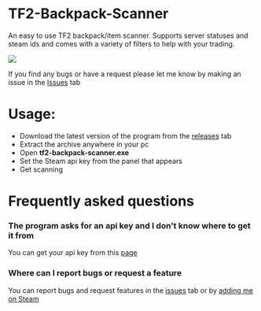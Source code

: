 # TF2-Backpack-Scanner
An easy to use TF2 backpack/item scanner.
Supports server statuses and steam ids and comes with a variety of filters to help with your trading.

![](https://i.imgur.com/LXPR5hZ.png)

If you find any bugs or have a request please let me know by making an issue in the [Issues](https://github.com/AleXu224/TF2-Backpack-Scanner/issues) tab

# Usage:
- Download the latest version of the program from the [releases](https://github.com/AleXu224/TF2-Backpack-Scanner/releases) tab
- Extract the archive anywhere in your pc
- Open **tf2-backpack-scanner.exe**
- Set the Steam api key from the panel that appears
- Get scanning

# Frequently asked questions

### The program asks for an api key and I don't know where to get it from
You can get your api key from this [page](https://steamcommunity.com/dev/apikey)

### Where can I report bugs or request a feature
You can report bugs and request features in the [issues](https://github.com/AleXu224/TF2-Backpack-Scanner/issues) tab or by [adding me on Steam](http://steamcommunity.com/id/Squizell/)
